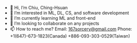 - 👋 Hi, I’m Chiu, Ching-Hsuan
- 👀 I’m interested in ML, DL, CS, and software development
- 🌱 I’m currently learning ML and front-end
- 💞️ I’m looking to collaborate on any projects 
- 📫 How to reach me? Email: 167sorcery@gmail.com Phone: +1(647)-673-1823(Canada) +886-093-303-0529(Taiwan)

<!---
Ching-Hsuan-Chiu/Ching-Hsuan-Chiu is a ✨ special ✨ repository because its `README.md` (this file) appears on your GitHub profile.
You can click the Preview link to take a look at your changes.
--->
